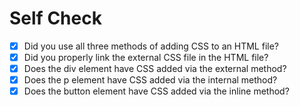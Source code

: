 # Self Check
- [x] Did you use all three methods of adding CSS to an HTML file?
- [x] Did you properly link the external CSS file in the HTML file?
- [x] Does the div element have CSS added via the external method?
- [x] Does the p element have CSS added via the internal method?
- [x] Does the button element have CSS added via the inline method?